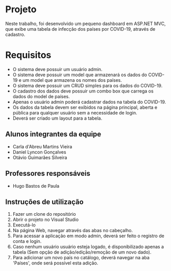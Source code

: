 # Projeto

Neste trabalho, foi desenvolvido um pequeno dashboard em ASP.NET MVC, que exibe uma tabela de infecção dos países por COVID-19, através de cadastro.

# Requisitos

- O sistema deve possuir um usuário admin.
- O sistema deve possuir um model que armazenará os dados do COVID-19 e um model que armazena os nomes dos países.
- O sistema deve possuir um CRUD simples para os dados do COVID-19.
- O cadastro dos dados deve possuir um combo box que carrega os dados do model de países.
- Apenas o usuário admin poderá cadastrar dados na tabela do COVID-19.
- Os dados da tabela devem ser exibidos na página principal, aberta e pública para qualquer usuário sem a necessidade de login.
- Deverá ser criado um layout para a tabela.

## Alunos integrantes da equipe

* Carla d'Abreu Martins Vieira 
* Daniel Lyncon Gonçalves
* Otávio Guimarães Silveira

## Professores responsáveis

* Hugo Bastos de Paula 

## Instruções de utilização

1. Fazer um clone do repositório
2. Abrir o projeto no Visual Studio
3. Executá-lo
4. Na página Web, navegar através das abas no cabeçalho.
5. Para acessar a aplicação em modo admin, deverá ser feito o registro de conta e login.
6. Caso nenhum usuário usuário esteja logado, é disponibilizado apenas a tabela (Sem opção de adição/edição/remoção de um novo dado).
7. Para adicionar um novo país no catálogo, deverá navegar na aba 'Países', onde será possível esta adição.
